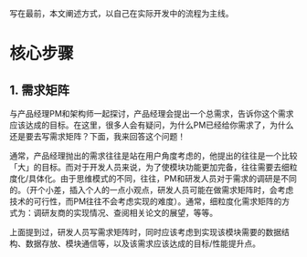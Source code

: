 写在最前，本文阐述方式，以自己在实际开发中的流程为主线。

# 核心步骤

## 1. 需求矩阵
与产品经理PM和架构师一起探讨，产品经理会提出一个总需求，告诉你这个需求应该达成的目标。在这里，很多人会有疑问，为什么PM已经给你需求了，为什么还是要去写需求矩阵？下面，我来回答这个问题！


通常，产品经理抛出的需求往往是站在用户角度考虑的，他提出的往往是一个比较「大」的目标。而对于开发人员来说，为了使模块功能更加完备，往往需要去细粒度化/具体化。由于思维模式的不同，往往，PM和研发人员对于需求的调研是不同的。（开个小差，插入个人的一点小观点，研发人员可能在做需求矩阵时，会考虑技术的可行性，而PM往往不会考虑实现的难度）。通常，细粒度化需求矩阵的方式为：调研友商的实现情况、查阅相关论文的展望，等等。

上面提到过，研发人员写需求矩阵时，同时应该考虑到实现该模块需要的数据结构、数据存放、模块通信等，以及该需求应该达成的目标/性能提升点。

